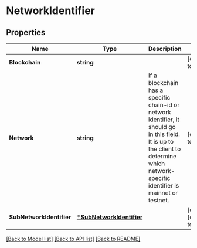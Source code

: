# NetworkIdentifier

## Properties
Name | Type | Description | Notes
------------ | ------------- | ------------- | -------------
**Blockchain** | **string** |  | [default to null]
**Network** | **string** | If a blockchain has a specific chain-id or network identifier, it should go in this field. It is up to the client to determine which network-specific identifier is mainnet or testnet. | [default to null]
**SubNetworkIdentifier** | [***SubNetworkIdentifier**](SubNetworkIdentifier.md) |  | [optional] [default to null]

[[Back to Model list]](../README.md#documentation-for-models) [[Back to API list]](../README.md#documentation-for-api-endpoints) [[Back to README]](../README.md)

